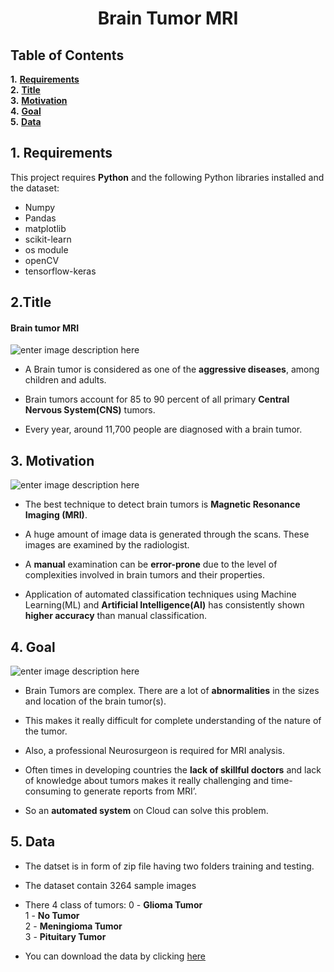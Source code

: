 # <center>**Brain Tumor MRI**</center>

## **Table of Contents**

**1.**  [**Requirements**](#Section1)<br>
**2.**  [**Title**](#Section2)<br>
**3.**  [**Motivation**](#Section3)<br>
**4.**  [**Goal**](#Section4)<br>
**5.**  [**Data**](#Section5)

<a name=Section1></a>

## 1. **Requirements**
 This project requires **Python** and the following Python libraries installed and the dataset:
  - Numpy
 - Pandas
 - matplotlib
 - scikit-learn
 - os module
 - openCV
 - tensorflow-keras

<a  name = Section2></a>
 ##  2.**Title**
 #### Brain tumor MRI
 ![enter image description here](https://miro.medium.com/max/2800/1*TUF_YfybJPQ8WA0siWeJTg@2x.jpeg)
 - A Brain tumor is considered as one of the **aggressive diseases**, among children and adults. 
 
 - Brain tumors account for 85 to 90 percent of all primary **Central Nervous System(CNS)** tumors. 
 
 -  Every year, around 11,700 people are diagnosed with a brain tumor.
 
 <a  name = Section3></a>
 
## 3. **Motivation**
![enter image description here](https://cms.qz.com/wp-content/uploads/2017/10/image11-e1506960240209.jpg?quality=75&strip=all&w=1900&h=1068)
 - The best technique to detect brain tumors is **Magnetic Resonance Imaging (MRI)**. 
 
 -  A huge amount of image data is generated through the scans. These images are examined by the radiologist. 
 
 -  A **manual** examination can be **error-prone** due to the level of complexities involved in brain tumors and their properties.  
 
 -  Application of automated classification techniques using Machine Learning(ML) and **Artificial Intelligence(AI)** has consistently shown **higher accuracy** than manual classification.

<a  name = Section4></a>

## 4. **Goal**
![enter image description here](https://cdn.sanity.io/images/0vv8moc6/diag_imaging/65f2199d192f881844580346356f121c7bb361a8-1032x1265.png/Screen%20Shot%202021-06-03%20at%2012.09.03%20PM.png?w=1500&fit=max&auto=format)
 - Brain Tumors are complex. There are a lot of **abnormalities** in the sizes and location of the brain tumor(s).  
 
 - This makes it really difficult for complete understanding of the nature of the tumor.
 
 -  Also, a professional Neurosurgeon is required for MRI analysis.
 
 -   Often times in developing countries the **lack of skillful doctors** and lack of knowledge about tumors makes it really challenging and time-consuming to generate reports from MRI’. 
 
 - So an **automated system** on Cloud can solve this problem.

<a  name = Section5></a>

## 5. **Data**
- The datset is in form of zip file having two folders training and testing.
- The dataset contain 3264 sample images
- There 4 class of tumors:
  0 - **Glioma Tumor**<br>
  1 - **No Tumor**<br>
  2 - **Meningioma Tumor**<br>
  3 - **Pituitary Tumor**<br>
  
- You can download the data by clicking [here](https://www.kaggle.com/sartajbhuvaji/brain-tumor-classification-mri)



<!--stackedit_data:
eyJoaXN0b3J5IjpbMjA2MTkzMjY1NywtMzY3NDgyMzQzXX0=
-->
